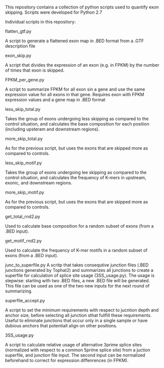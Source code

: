 This repository contains a collection of python scripts used to quantify exon skipping.
Scripts were developed for Python 2.7

Individual scripts in this repository:

flatten_gtf.py

A script to generate a flattened exon map in .BED format from a .GTF description file

exon_skip.py

A script that divides the expression of an exon (e.g. in FPKM) by the number of times
that exon is skipped.

FPKM_per_gene.py

A script to summarize FPKM for all exon sin a gene and use the same expression value 
for all exons in that gene. Requires exon with FPKM expression values and a gene map
in .BED format

less_skip_total.py

Takes the group of exons undergoing less skipping as compared to the control situation, 
and calculates the base composition for each position (including upsteram and downstream
regions). 

more_skip_total.py

As for the previous script, but uses the exons that are skipped more as compared to controls.

less_skip_motif.py

Takes the group of exons undergoing lee skipping as compared to the control situation,
and calculates the frequency of K-mers in upstream, exonic, and downstream regions.

more_skip_motif.py

As for the previous script, but uses the exons that are skipped more as compared to controls. 

get_total_rnd2.py

Used to calculate base composition for a random subset of exons (from a .BED input).

get_motif_rnd2.py

Used to calculate the frequency of K-mer motifs in a random subset of exons (from a .BED input). 

junc_to_superfile.py
A scritp that takes consequtive junction files (.BED junctions generated by Tophat2) and summarizes 
all junctions to create a superfile for calculation of splice site usage (3SS_usage.py). The usage is
stepwise: starting with two .BED files, a new .BED file will be generated.  This file can be used as
one of the two new inputs for the next round of summarizing. 

superfile_accept.py

A script to set the minimum requirements with respect to jucntion depth and anchor size, before selecting
all junction sthat fullfill these requirements.  Useful to eliminate junctions that occur only in a single
sample or have dubious anchors that potentiall align on other positions. 

3SS_usage.py

A script to calculate relative usage of alternative 3prime splice sites (normalized with respect to a common 
5prime splice site) from a juction superfile, and junction file input. The second input can be normalized 
beforehand to correct for expression diffenrences (in FPKM). 
